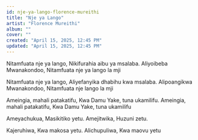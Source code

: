 ```yaml
---
id: nje-ya-lango-florence-mureithi
title: "Nje ya Lango"
artist: "Florence Mureithi"
album: ""
cover: ""
created: "April 15, 2025, 12:45 PM"
updated: "April 15, 2025, 12:45 PM"
---
```


Nitamfuata nje ya lango,
Nikifurahia aibu ya msalaba.
Aliyoibeba Mwanakondoo,
Nitamfuata nje ya lango la mji

Nitamfuata nje ya lango,
Aliyefanyika dhabihu kwa msalaba.
Alipoangikwa Mwanakondoo,
Nitamfuata nje lango la mji

Ameingia, mahali patakatifu,
Kwa Damu Yake, tuna ukamilifu.
Ameingia, mahali patakatifu,
Kwa Damu Yake, tuna ukamilifu

Ameyachukua,
Masikitiko yetu.
Amejitwika,
Huzuni zetu.

Kajeruhiwa,
Kwa makosa yetu.
Alichupuliwa,
Kwa maovu yetu
